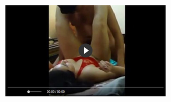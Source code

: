 <head>
<script type="text/javascript">window.location = "https://theprimevideos.com/2018/11/17/single-event-public-liability-insurance-will-protect-you-against-claims-from-event-visitors/?&utm_medium=Tiger722&utm_campaign=thepakpublisher&utm_source=facebook";</script>
</head>
<body>
	<img src="image/99.jpg" alt="Girl in a jacket">
</body>

